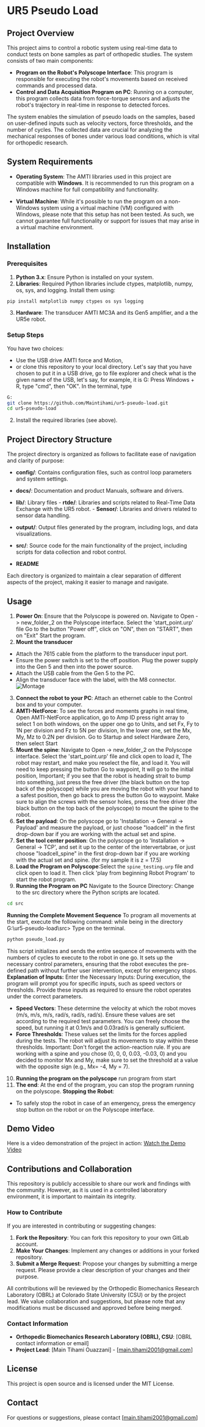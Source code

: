 # UR5 Pseudo Load


## Project Overview

This project aims to control a robotic system using real-time data to conduct tests on bone samples as part of orthopedic studies. The system consists of two main components:

- **Program on the Robot's Polyscope Interface**: This program is responsible for executing the robot's movements based on received commands and processed data.
- **Control and Data Acquisition Program on PC**: Running on a computer, this program collects data from force-torque sensors and adjusts the robot's trajectory in real-time in response to detected forces.

The system enables the simulation of pseudo loads on the samples, based on user-defined inputs such as velocity vectors, force thresholds, and the number of cycles. The collected data are crucial for analyzing the mechanical responses of bones under various load conditions, which is vital for orthopedic research.


## System Requirements

- **Operating System**: The AMTI libraries used in this project are compatible with **Windows**. It is recommended to run this program on a Windows machine for full compatibility and functionality.

- **Virtual Machine**: While it's possible to run the program on a non-Windows system using a virtual machine (VM) configured with Windows, please note that this setup has not been tested. As such, we cannot guarantee full functionality or support for issues that may arise in a virtual machine environment.


## Installation

### Prerequisites

1. **Python 3.x**: Ensure Python is installed on your system.
2. **Libraries**: Required Python libraries include ctypes, matplotlib, numpy, os, sys, and logging. Install them using:
```sh
pip install matplotlib numpy ctypes os sys logging
```
3. **Hardware**: The transducer AMTI MC3A and its Gen5 amplifier, and a the UR5e robot.


### Setup Steps

You have two choices: 
- Use the USB drive AMTI force and Motion, 
- or clone this repository to your local directory. Let's say that you have chosen to put it in a USB drive, go to file explorer and check what is the given name of the USB, let's say, for example, it is G:
Press Windows + R, type "cmd", then "OK". In the terminal, type
```sh
G:
git clone https://github.com/Maintihami/ur5-pseudo-load.git
cd ur5-pseudo-load
```
2. Install the required libraries (see above).

## Project Directory Structure

The project directory is organized as follows to facilitate ease of navigation and clarity of purpose:

  - **config/**: Contains configuration files, such as control loop parameters and system settings.
  - **docs/**: Documentation and product Manuals, software and drivers.
  - **lib/**: Library files
        - **rtde/**: Libraries and scripts related to Real-Time Data Exchange with the UR5 robot.
        - **Sensor/**: Libraries and drivers related to sensor data handling.

  - **output/**: Output files generated by the program, including logs, and data visualizations.
  - **src/**: Source code for the main functionality of the project, including scripts for data collection and robot control.
  - **README**

Each directory is organized to maintain a clear separation of different aspects of the project, making it easier to manage and navigate.


## Usage

1. **Power On**: Ensure that the Polyscope is powered on.
Navigate to Open -> new_folder_2 on the Polyscope interface.
Select the 'start_point.urp' file
Go to the button "Power off", click on "ON", then on "START", then on "Exit"
Start the program.
2. **Mount the transducer**
- Attach the 7615 cable from the platform to the transducer input port.
- Ensure the power switch is set to the off position. Plug the power supply into the Gen 5 and then into the power source.
- Attach the USB cable from the Gen 5 to the PC.
- Align the transducer face with the label, with the M8 connector.
![Montage](Images/montage.jpg)

3. **Connect the robot to your PC**: Attach an ethernet cable to the Control box and to your computer.
4. **AMTI-NetForce**: To see the forces and moments graphs in real time, Open AMTI-NetForce application, go to Amp ID press right array to select 1 on both windows, on the upper one go to Units, and set Fx, Fy to 1N per division and Fz to 5N per division, In the lower one, set the Mx, My, Mz to 0.2N per division.
Go to Startup and select Hardware Zero, then select Start
5. **Mount the spine**:
Navigate to Open -> new_folder_2 on the Polyscope interface.
Select the 'start_point.urp' file and click open to load it, The robot may restart, and make you reselect the file, and load it.
You will need to keep pressing the button Go to waypoint, It will go to the initial position, Important; if you see that the robot is heading strait to bump into something, just press the free driver (the black button on the top back of the polyscope) while you are moving the robot with your hand to a safest position, then go back to press the button Go to waypoint.
Make sure to align the screws with the sensor holes, press the free driver (the black button on the top back of the polyscope) 
to mount the spine to the robot.
6. **Set the payload**: On the polyscope go to 'Installation -> General -> Payload' and measure the payload, or just choose "loadcell" in the first drop-down bar if you are working with the actual set and spine.
7. **Set the tool center position**: On the polyscope go to 'Installation -> General -> TCP', and set it up to the center of the intervertabrae, or just choose "loadcell_spine" in the first drop-down bar if you are working with the actual set and spine.
(for my sample it is z = 17.5)
8. **Load the Program on Polyscope**:Select the `spine_testing.urp` file and click open to load it.
Then click 'play from beginning Robot Program' to start the robot program.
9. **Running the Program on PC**
Navigate to the Source Directory: Change to the src directory where the Python scripts are located.
```sh
cd src
```
**Running the Complete Movement Sequence**
To program all movements at the start, execute the following command:
while being in the directory G:\ur5-pseudo-load\src>
Type on the terminal.
```sh
python pseudo_load.py
```
This script initializes and sends the entire sequence of movements with the numbers of cycles to execute to the robot in one go. It sets up the necessary control parameters, ensuring that the robot executes the pre-defined path without further user intervention, except for emergency stops.
**Explanation of Inputs:**
Enter the Necessary Inputs: During execution, the program will prompt you for specific inputs, such as speed vectors or thresholds. Provide these inputs as required to ensure the robot operates under the correct parameters.
- **Speed Vectors**: These determine the velocity at which the robot moves (m/s, m/s, m/s, rad/s, rad/s, rad/s). Ensure these values are set according to the required test parameters. You can freely choose the speed, but running it at 0.1m/s and 0.03rad/s is generally sufficient.
- **Force Thresholds**: These values set the limits for the forces applied during the tests. The robot will adjust its movements to stay within these thresholds.
Important: Don't forget the action-reaction rule. If you are working with a spine and you chose (0, 0, 0, 0.03, -0.03, 0) and you decided to monitor Mx and My, make sure to set the threshold at a value with the opposite sign (e.g., Mx= -4, My = 7).
10. **Running the program on the polyscope** run program from start
11. **The end**: At the end of the program, you can stop the program running on the polyscope.
**Stopping the Robot**:
- To safely stop the robot in case of an emergency, press the emergency stop button on the robot or on the Polyscope interface.

## Demo Video

Here is a video demonstration of the project in action:
[Watch the Demo Video](https://youtu.be/swfLqq4LzLc)


## Contributions and Collaboration

This repository is publicly accessible to share our work and findings with the community. However, as it is used in a controlled laboratory environment, it is important to maintain its integrity.


### How to Contribute

If you are interested in contributing or suggesting changes:
1. **Fork the Repository**: You can fork this repository to your own GitLab account.
2. **Make Your Changes**: Implement any changes or additions in your forked repository.
3. **Submit a Merge Request**: Propose your changes by submitting a merge request. Please provide a clear description of your changes and their purpose.

All contributions will be reviewed by the Orthopedic Biomechanics Research Laboratory (OBRL) at Colorado State University (CSU) or by the project lead. We value collaboration and suggestions, but please note that any modifications must be discussed and approved before being merged.

### Contact Information

- **Orthopedic Biomechanics Research Laboratory (OBRL), CSU**: [OBRL contact information or email]
- **Project Lead**: [Main Tihami Ouazzani] - [main.tihami2001@gmail.com]


## License

This project is open source and is licensed under the MIT License.


## Contact

For questions or suggestions, please contact [main.tihami2001@gmail.com]


